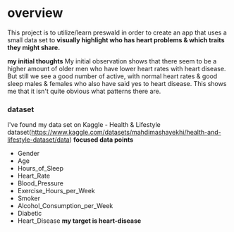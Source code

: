 # overview
This project is to utilize/learn preswald in order to create an app 
that uses a small data set to **visually highlight who has heart problems
& which traits they might share.**

**my initial thoughts**
My initial observation shows that there seem to be a higher amount of 
older men who have lower heart rates with heart disease. But still we see
a good number of active, with normal heart rates & good sleep males & females
who also have said yes to heart disease. This shows me that it isn't quite 
obvious what patterns there are.

### dataset
I've found my data set on Kaggle - Health & Lifestyle dataset(https://www.kaggle.com/datasets/mahdimashayekhi/health-and-lifestyle-dataset/data)
**focused data points**
- Gender
- Age
- Hours_of_Sleep
- Heart_Rate
- Blood_Pressure
- Exercise_Hours_per_Week
- Smoker
- Alcohol_Consumption_per_Week
- Diabetic
- Heart_Disease
**my target is heart-disease**



